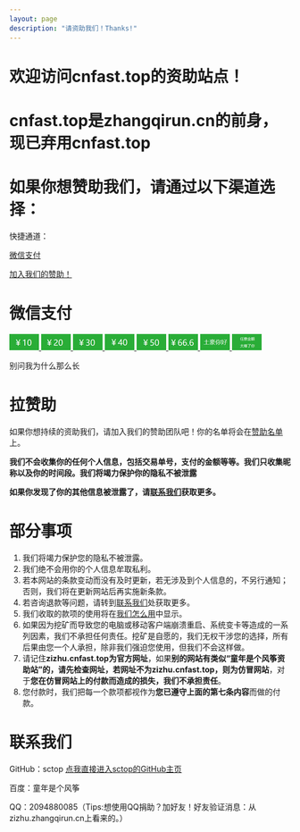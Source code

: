 ```yaml
---
layout: page
description: "请资助我们！Thanks!"
---
```


# 欢迎访问cnfast.top的资助站点！
# cnfast.top是zhangqirun.cn的前身，现已弃用cnfast.top

# 如果你想赞助我们，请通过以下渠道选择：

快捷通道：

[微信支付](http://zizhu.zhangqirun.cn/#微信支付)

[加入我们的赞助！](http://zizhu.zhangqirun.cn/#拉赞助)

# 微信支付

<a href="http://zizhu.zhangqirun.cn/zizhusize-wx/#10" title="10元">
<img src="img/wx/boon-10.png" />
</a>

<a href="http://zizhu.zhangqirun.cn/zizhusize-wx/#20" title="20元">
<img src="img/wx/boon-20.png" />
</a>

<a href="http://zizhu.zhangqirun.cn/zizhusize-wx/#30" title="30元">
<img src="img/wx/boon-30.png" />
</a>

<a href="http://zizhu.cnfast.top/zizhusize-wx/#40" title="40元">
<img src="img/wx/boon-40.png" />
</a>

<a href="http://zizhu.zhangqirun.cn/zizhusize-wx/#50" title="50元">
<img src="img/wx/boon-50.png" />
</a>

<a href="http://zizhu.zhangqirun.cn/zizhusize-wx/#666" title="66.6元">
<img src="img/wx/boon-666.png" />
</a>

<a href="http://zizhu.zhangqirun.cn/zizhusize-wx/#土豪你好" title="土豪你好">
<img src="img/wx/boon-99.png" />
</a>

<a href="http://zizhu.zhangqirun.cn/zizhusize-wx/#任意金额" title="任意金额">
<img src="img/wx/boon-other.png" />
</a>

<p> 别问我为什么那么长 </p>

# 拉赞助

如果你想持续的资助我们，请加入我们的赞助团队吧！你的名单将会在[赞助名单](http://zizhu.zhangqirun.cn/list/)上。

**我们不会收集你的任何个人信息，包括交易单号，支付的金额等等。我们只收集昵称以及你的时间段。我们将竭力保护你的隐私不被泄露**

**如果你发现了你的其他信息被泄露了，请[联系我们](http://zizhu.zhangqirun.cn/#联系我们)获取更多。**

# 部分事项

1. 我们将竭力保护您的隐私不被泄露。
2. 我们绝不会用你的个人信息牟取私利。
3. 若本网站的条款变动而没有及时更新，若无涉及到个人信息的，不另行通知；否则，我们将在更新网站后再实施新条款。
4. 若咨询退款等问题，请转到[联系我们](http://zizhu.zhangqirun.cn/#联系我们)处获取更多。
5. 我们收取的款项的使用将在[我们怎么用](http://zizhu.zhangqirun.cn/We-how-to-use)中显示。
6. 如果因为挖矿而导致您的电脑或移动客户端崩溃重启、系统变卡等造成的一系列因素，我们不承担任何责任。挖矿是自愿的，我们无权干涉您的选择，所有后果由您一个人承担，除非我们强迫您使用，但我们不会这样做。
7. 请记住**zizhu.cnfast.top为官方网址**，如果**别的网站有类似“童年是个风筝资助站”的，请先检查网址，若网址不为zizhu.cnfast.top，则为仿冒网站**，对于**您在仿冒网站上的付款而造成的损失，我们不承担责任**。
8. 您付款时，我们把每一个款项都视作为**您已遵守上面的第七条内容**而做的付款。

# 联系我们

GitHub：sctop [点我直接进入sctop的GitHub主页](https://github.com/sctop)

百度：童年是个风筝

QQ：2094880085（Tips:想使用QQ捐助？加好友！好友验证消息：从zizhu.zhangqirun.cn上看来的。）
